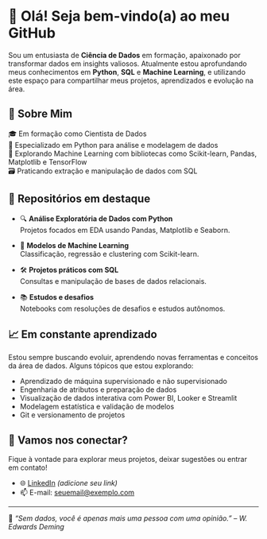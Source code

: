 # 👋 Olá! Seja bem-vindo(a) ao meu GitHub

Sou um entusiasta de **Ciência de Dados** em formação, apaixonado por transformar dados em insights valiosos. Atualmente estou aprofundando meus conhecimentos em **Python**, **SQL** e **Machine Learning**, e utilizando este espaço para compartilhar meus projetos, aprendizados e evolução na área.

## 🚀 Sobre Mim

🎓 Em formação como Cientista de Dados  
🐍 Especializado em Python para análise e modelagem de dados  
🧠 Explorando Machine Learning com bibliotecas como Scikit-learn, Pandas, Matplotlib e TensorFlow  
🗃️ Praticando extração e manipulação de dados com SQL  

## 📁 Repositórios em destaque

- 🔍 **Análise Exploratória de Dados com Python**  
  Projetos focados em EDA usando Pandas, Matplotlib e Seaborn.

- 🤖 **Modelos de Machine Learning**  
  Classificação, regressão e clustering com Scikit-learn.

- 🛠️ **Projetos práticos com SQL**  
  Consultas e manipulação de bases de dados relacionais.

- 📚 **Estudos e desafios**  
  Notebooks com resoluções de desafios e estudos autônomos.

## 📈 Em constante aprendizado

Estou sempre buscando evoluir, aprendendo novas ferramentas e conceitos da área de dados. Alguns tópicos que estou explorando:

- Aprendizado de máquina supervisionado e não supervisionado  
- Engenharia de atributos e preparação de dados  
- Visualização de dados interativa com Power BI, Looker e Streamlit
- Modelagem estatística e validação de modelos  
- Git e versionamento de projetos

## 💼 Vamos nos conectar?

Fique à vontade para explorar meus projetos, deixar sugestões ou entrar em contato!

- 🌐 [LinkedIn](https://www.linkedin.com/) *(adicione seu link)*
- 📫 E-mail: seuemail@exemplo.com

---

🧠 *“Sem dados, você é apenas mais uma pessoa com uma opinião.” – W. Edwards Deming*
